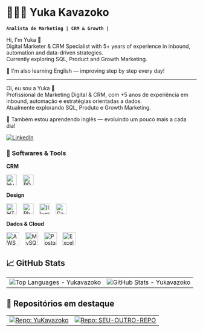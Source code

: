 # 👩🏻‍💻 Yuka Kavazoko

**`Analista de Marketing | CRM & Growth |`**

Hi, I'm Yuka 👋  
Digital Marketer & CRM Specialist with 5+ years of experience in inbound, automation and data-driven strategies.  
Currently exploring SQL, Product and Growth Marketing.  

🌱 I'm also learning English — improving step by step every day!  

_______________________________________________________________________________________________________________________________

Oi, eu sou a Yuka 👋  
Profissional de Marketing Digital & CRM, com +5 anos de experiência em inbound, automação e estratégias orientadas a dados.  
Atualmente explorando SQL, Produto e Growth Marketing.  

🌱 Também estou aprendendo inglês — evoluindo um pouco mais a cada dia!  



<p align="left">
  <a href="https://www.linkedin.com/in/yukakavazoko/" target="_blank">
    <img alt="LinkedIn" title="Siga no LinkedIn"
         src="https://img.shields.io/badge/LinkedIn-Yuka%20Kavazoko-blue?style=for-the-badge&logo=linkedin"/>
  </a>
</p>

### 🤖 Softwares & Tools

**CRM**
<p>
  <img src="https://raw.githubusercontent.com/Yukavazoko/assets-icons-/main/hubspot.svg" alt="HubSpot" height="28" />
  &nbsp;&nbsp;
  <img src="https://raw.githubusercontent.com/Yukavazoko/assets-icons-/main/rdstation.svg" alt="RD Station" height="28" />
</p>

**Design**
<p>
  <img src="https://cdn.jsdelivr.net/gh/devicons/devicon@latest/icons/html5/html5-original.svg" alt="HTML5" height="28" />
  &nbsp;&nbsp;
  <img src="https://raw.githubusercontent.com/Yukavazoko/assets-icons-/main/photoshop.svg" alt="Photoshop" height="28" />
  &nbsp;&nbsp;
  <img src="https://raw.githubusercontent.com/Yukavazoko/assets-icons-/main/illustrator.svg" alt="Illustrator" height="28" />
  &nbsp;&nbsp;
  <img src="https://cdn.simpleicons.org/canva/00C4CC" alt="Canva" height="28" />
</p>

**Dados & Cloud**
<p>
  <img src="https://cdn.jsdelivr.net/gh/devicons/devicon@latest/icons/amazonwebservices/amazonwebservices-original-wordmark.svg" alt="AWS" height="34" />
  &nbsp;&nbsp;
  <img src="https://cdn.jsdelivr.net/gh/devicons/devicon@latest/icons/mysql/mysql-original-wordmark.svg" alt="MySQL" height="34" />
  &nbsp;&nbsp;
  <img src="https://cdn.jsdelivr.net/gh/devicons/devicon@latest/icons/postgresql/postgresql-original-wordmark.svg" alt="PostgreSQL" height="34" />
  &nbsp;&nbsp;
  <img src="https://raw.githubusercontent.com/Yukavazoko/assets-icons-/main/excel.svg" alt="Excel" height="34" />
</p>


## 📈 GitHub Stats

<table>
  <tr>
    <td>
      <!-- Top Languages (tema escuro, layout compacto, filtros de ruído) -->
      <img
        src="https://github-readme-stats.vercel.app/api/top-langs/?username=Yukavazoko&layout=compact&langs_count=6&hide=html,css,scss,less,tex,makefile,dockerfile,shell&theme=dracula&card_width=380"
        alt="Top Languages - Yukavazoko"
      />
    </td>
    <td>
      <!-- Stats gerais (tema escuro) -->
      <img
        src="https://github-readme-stats.vercel.app/api?username=Yukavazoko&show_icons=true&count_private=true&hide_title=false&line_height=28&theme=dracula"
        alt="GitHub Stats - Yukavazoko"
      />
    </td>
  </tr>
</table>

## 📌 Repositórios em destaque

<table>
  <tr>
    <td>
      <!-- Pin do seu repositório -->
      <a href="https://github.com/Yukavazoko/YuKavazoko">
        <img
          src="https://github-readme-stats.vercel.app/api/pin/?username=Yukavazoko&repo=YuKavazoko&theme=dracula"
          alt="Repo: YuKavazoko"
        />
      </a>
    </td>
    <td>
      <!-- Substitua SEU-OUTRO-REPO por outro repo seu, ou remova esta coluna -->
      <a href="https://github.com/Yukavazoko/SEU-OUTRO-REPO">
        <img
          src="https://github-readme-stats.vercel.app/api/pin/?username=Yukavazoko&repo=SEU-OUTRO-REPO&theme=dracula"
          alt="Repo: SEU-OUTRO-REPO"
        />
      </a>
    </td>
  </tr>
</table>
